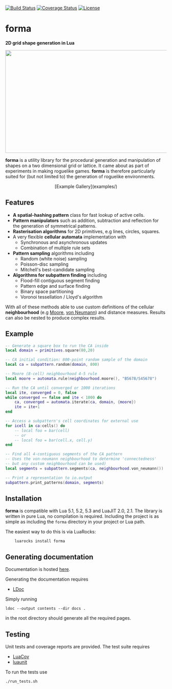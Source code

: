 [![Build Status](https://travis-ci.org/nhartland/forma.svg?branch=master)](https://travis-ci.org/nhartland/forma)
[![Coverage Status](https://coveralls.io/repos/github/nhartland/forma/badge.svg?branch=master)](https://coveralls.io/github/nhartland/forma?branch=master)
[![License](https://img.shields.io/badge/license-MIT-blue.svg)](https://opensource.org/licenses/MIT)

forma
=====

__2D grid shape generation in Lua__ 

<p align="center">
  <img width="650" height="320" src="https://i.imgur.com/si0FhKN.png">
</p>

**forma** is a utility library for the procedural generation and manipulation of
shapes on a two dimensional grid or lattice. It came about as part of
experiments in making roguelike games. **forma** is therefore particularly
suited for (but not limited to) the generation of roguelike environments.

<center>[Example Gallery](examples/)</center>

## Features

- **A spatial-hashing pattern** class for fast lookup of active cells.
- **Pattern manipulators** such as addition, subtraction and reflection for the
  generation of symmetrical patterns.
- **Rasterisation algorithms** for 2D primitives, e.g lines, circles, squares.
- A very flexible **cellular automata** implementation with
    - Synchronous and asynchronous updates
    - Combination of multiple rule sets
- **Pattern sampling** algorithms including
    - Random (white noise) sampling
    - Poisson-disc sampling
    - Mitchell's best-candidate sampling
- **Algorithms for subpattern finding** including
    - Flood-fill contiguous segment finding
    - Pattern edge and surface finding
    - Binary space partitioning
    - Voronoi tessellation / Lloyd's algorithm

With all of these methods able to use custom definitions of the cellular
**neighbourhood** (e.g
[Moore](https://en.wikipedia.org/wiki/Moore_neighborhood), [von
Neumann](https://en.wikipedia.org/wiki/Von_Neumann_neighborhood)) and distance
measures. Results can also be nested to produce complex results.

## Example

```lua
-- Generate a square box to run the CA inside
local domain = primitives.square(80,20)

-- CA initial condition: 800-point random sample of the domain
local ca = subpattern.random(domain, 800)

-- Moore (8-cell) neighbourhood 4-5 rule
local moore = automata.rule(neighbourhood.moore(), "B5678/S45678")

-- Run the CA until converged or 1000 iterations
local ite, converged = 0, false
while converged == false and ite < 1000 do
    ca, converged = automata.iterate(ca, domain, {moore})
    ite = ite+1
end

-- Access a subpattern's cell coordinates for external use
for icell in ca:cells() do
    -- local foo = bar(cell)
    -- or
    -- local foo = bar(cell.x, cell.y)
end

-- Find all 4-contiguous segments of the CA pattern
-- Uses the von-neumann neighbourhood to determine 'connectedness'
-- but any custom neighbourhood can be used)
local segments = subpattern.segments(ca, neighbourhood.von_neumann())

-- Print a representation to io.output
subpattern.print_patterns(domain, segments)
```

## Installation

**forma** is compatible with Lua 5.1, 5.2, 5.3 and LuaJIT 2.0, 2.1. The library
is written in pure Lua, no compilation is required. Including the project is as
simple as including the `forma` directory in your project or Lua path.

The easiest way to do this is via LuaRocks:

```Shell
    luarocks install forma
```

## Generating documentation

Documentation is hosted [here](https://nhartland.github.io/forma/).

Generating the documentation requires
 - [LDoc](https://github.com/stevedonovan/LDoc)

Simply running 

    ldoc --output contents --dir docs .

in the root directory should generate all the required pages.

## Testing

Unit tests and coverage reports are provided. The test suite requires
 - [LuaCov](https://keplerproject.github.io/luacov/)
 - [luaunit](https://github.com/bluebird75/luaunit)

To run the tests use

    ./run_tests.sh

